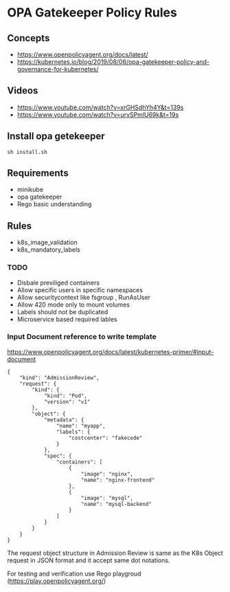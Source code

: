 # OPA Gatekeeper Policy Rules

## Concepts
+ https://www.openpolicyagent.org/docs/latest/
+ https://kubernetes.io/blog/2019/08/06/opa-gatekeeper-policy-and-governance-for-kubernetes/


## Videos
+ https://www.youtube.com/watch?v=xrGHSdhYh4Y&t=139s
+ https://www.youtube.com/watch?v=urvSPmlU69k&t=19s

## Install opa getekeeper
``
sh install.sh
``

## Requirements
 + minikube
 + opa gatekeeper 
 + Rego basic understanding

## Rules

+ k8s_image_validation
+ k8s_mandatory_labels

### TODO
+ Disbale previliged containers
+ Allow specific users in specific namespaces
+ Allow securitycontext like fsgroup , RunAsUser
+ Allow 420 mode only to mount volumes
+ Labels should not be duplicated 
+ Microservice based required lables


### Input Document reference to write template

https://www.openpolicyagent.org/docs/latest/kubernetes-primer/#input-document

```
{
    "kind": "AdmissionReview",
    "request": {
        "kind": {
            "kind": "Pod",
            "version": "v1"
        },
        "object": {
            "metadata": {
                "name": "myapp",
                "labels": {
                    "costcenter": "fakecode"
                }
            },
            "spec": {
                "containers": [
                    {
                        "image": "nginx",
                        "name": "nginx-frontend"
                    },
                    {
                        "image": "mysql",
                        "name": "mysql-backend"
                    }
                ]
            }
        }
    }
}

```
The request object structure in Admission Review is same as the K8s Object request in JSON format and it accept same dot notations. 

For testing and verification use Rego playgroud (https://play.openpolicyagent.org/)




